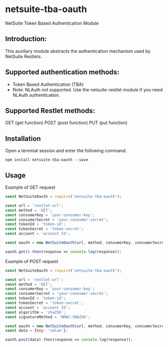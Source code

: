 # netsuite-tba-oauth
NetSuite Token Based Authentication Module

## Introduction:
This auxiliary module abstracts the authentication mechanism used by NetSuite Restlets.

## Supported authentication methods:
* Token Based Authentication (TBA)
* Note: NLAuth not supported. Use the netsuite-restlet module if you need NLAuth authentication.

## Supported Restlet methods:

GET (get function)
POST (post function)
PUT (put function)

## Installation

Open a terminal session and enter the following command:

``npm install netsuite-tba-oauth --save``

## Usage

Example of GET request

```javascript
const NetSuiteOauth = require('netsuite-tba-oauth');

const url = 'restlet-url';
const method = 'GET';
const consumerKey = 'your-consumer-key';
const consumerSecret = 'your-consumer-secret';
const tokenId = 'token-id';
const tokenSecret = 'token-secret';
const account = 'account Id';

const oauth = new NetSuiteOauth(url, method, consumerKey, consumerSecret, tokenId, tokenSecret, account);

oauth.get().then(response => console.log(response));
```

Example of POST request

```javascript
const NetSuiteOauth = require('netsuite-tba-oauth');

const url = 'restlet-url';
const method = 'GET';
const consumerKey = 'your-consumer-key';
const consumerSecret = 'your-consumer-secret';
const tokenId = 'token-id';
const tokenSecret = 'token-secret';
const account = 'account Id';
const algorithm = 'sha256';
const signatureMethod = 'HMAC-SHA256';

const oauth = new NetSuiteOauth(url, method, consumerKey, consumerSecret, tokenId, tokenSecret, account, algorithm, signatureMethod);
const data = {key: 'value'};

oauth.post(data).then(response => console.log(response));
```





